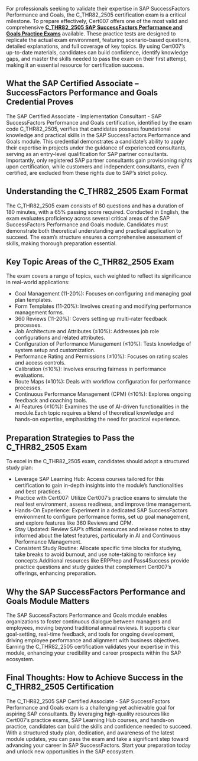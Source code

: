 For professionals seeking to validate their expertise in SAP SuccessFactors Performance and Goals, the C_THR82_2505 certification exam is a critical milestone. To prepare effectively, Cert007 offers one of the most valid and comprehensive [**C_THR82_2505 SAP SuccessFactors Performance and Goals Practice Exams**](https://www.cert007.com/exam/c_thr82_2505/) available. These practice tests are designed to replicate the actual exam environment, featuring scenario-based questions, detailed explanations, and full coverage of key topics. By using Cert007’s up-to-date materials, candidates can build confidence, identify knowledge gaps, and master the skills needed to pass the exam on their first attempt, making it an essential resource for certification success.

## What the SAP Certified Associate – SuccessFactors Performance and Goals Credential Proves

The SAP Certified Associate - Implementation Consultant - SAP SuccessFactors Performance and Goals certification, identified by the exam code C_THR82_2505, verifies that candidates possess foundational knowledge and practical skills in the SAP SuccessFactors Performance and Goals module. This credential demonstrates a candidate’s ability to apply their expertise in projects under the guidance of experienced consultants, serving as an entry-level qualification for SAP partner consultants. Importantly, only registered SAP partner consultants gain provisioning rights upon certification, while customers and independent consultants, even if certified, are excluded from these rights due to SAP’s strict policy.

## Understanding the C_THR82_2505 Exam Format

The C_THR82_2505 exam consists of 80 questions and has a duration of 180 minutes, with a 65% passing score required. Conducted in English, the exam evaluates proficiency across several critical areas of the SAP SuccessFactors Performance and Goals module. Candidates must demonstrate both theoretical understanding and practical application to succeed. The exam’s structure ensures a comprehensive assessment of skills, making thorough preparation essential.

## Key Topic Areas of the C_THR82_2505 Exam

The exam covers a range of topics, each weighted to reflect its significance in real-world applications:

- Goal Management (11-20%): Focuses on configuring and managing goal plan templates.
- Form Templates (11-20%): Involves creating and modifying performance management forms.
- 360 Reviews (11-20%): Covers setting up multi-rater feedback processes.
- Job Architecture and Attributes (≤10%): Addresses job role configurations and related attributes.
- Configuration of Performance Management (≤10%): Tests knowledge of system setup and customization.
- Performance Rating and Permissions (≤10%): Focuses on rating scales and access controls.
- Calibration (≤10%): Involves ensuring fairness in performance evaluations.
- Route Maps (≤10%): Deals with workflow configuration for performance processes.
- Continuous Performance Management (CPM) (≤10%): Explores ongoing feedback and coaching tools.
- AI Features (≤10%): Examines the use of AI-driven functionalities in the module.Each topic requires a blend of theoretical knowledge and hands-on expertise, emphasizing the need for practical experience.

## Preparation Strategies to Pass the C_THR82_2505 Exam

To excel in the C_THR82_2505 exam, candidates should adopt a structured study plan:

- Leverage SAP Learning Hub: Access courses tailored for this certification to gain in-depth insights into the module’s functionalities and best practices.
- Practice with Cert007: Utilize Cert007’s practice exams to simulate the real test environment, assess readiness, and improve time management.
- Hands-On Experience: Experiment in a dedicated SAP SuccessFactors environment to configure performance forms, set up goal management, and explore features like 360 Reviews and CPM.
- Stay Updated: Review SAP’s official resources and release notes to stay informed about the latest features, particularly in AI and Continuous Performance Management.
- Consistent Study Routine: Allocate specific time blocks for studying, take breaks to avoid burnout, and use note-taking to reinforce key concepts.Additional resources like ERPPrep and Pass4Success provide practice questions and study guides that complement Cert007’s offerings, enhancing preparation.

## Why the SAP SuccessFactors Performance and Goals Module Matters

The SAP SuccessFactors Performance and Goals module enables organizations to foster continuous dialogue between managers and employees, moving beyond traditional annual reviews. It supports clear goal-setting, real-time feedback, and tools for ongoing development, driving employee performance and alignment with business objectives. Earning the C_THR82_2505 certification validates your expertise in this module, enhancing your credibility and career prospects within the SAP ecosystem.

## Final Thoughts: How to Achieve Success in the C_THR82_2505 Certification

The C_THR82_2505 SAP Certified Associate - SAP SuccessFactors Performance and Goals exam is a challenging yet achievable goal for aspiring SAP consultants. By leveraging high-quality resources like Cert007’s practice exams, SAP Learning Hub courses, and hands-on practice, candidates can build the skills and confidence needed to succeed. With a structured study plan, dedication, and awareness of the latest module updates, you can pass the exam and take a significant step toward advancing your career in SAP SuccessFactors. Start your preparation today and unlock new opportunities in the SAP ecosystem.
